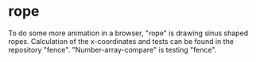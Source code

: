 # rope

To do some more animation in a browser, "rope" is drawing sinus shaped ropes. 
Calculation of the x-coordinates and tests can be found in the repository "fence".
"Number-array-compare" is testing "fence".
